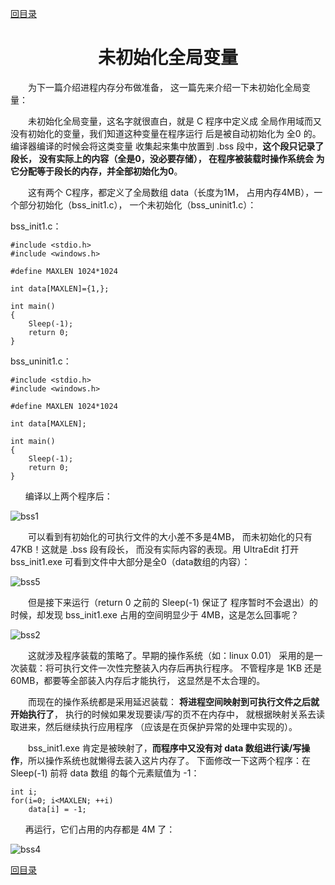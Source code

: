 ﻿[content]: https://github.com/1184893257/simplelinux/blob/master/README.md#content

[回目录][content]

<a name="top"></a>

<h1 align="center">未初始化全局变量
</h1>

　　为下一篇介绍进程内存分布做准备，
这一篇先来介绍一下未初始化全局变量：

　　未初始化全局变量，这名字就很直白，就是 C 程序中定义成
全局作用域而又没有初始化的变量，我们知道这种变量在程序运行
后是被自动初始化为 全0 的。编译器编译的时候会将这类变量
收集起来集中放置到 .bss 段中，<b>这个段只记录了段长，
没有实际上的内容（全是0，没必要存储），
在程序被装载时操作系统会
为它分配等于段长的内存，并全部初始化为0</b>。

　　这有两个 C程序，都定义了全局数组 data（长度为1M，
占用内存4MB），一个部分初始化（bss\_init1.c），
一个未初始化（bss\_uninit1.c）：

bss_init1.c：

	#include <stdio.h>
	#include <windows.h>
	
	#define MAXLEN 1024*1024
	
	int data[MAXLEN]={1,};
	
	int main()
	{
		Sleep(-1);
		return 0;
	}

bss_uninit1.c：

	#include <stdio.h>
	#include <windows.h>
	
	#define MAXLEN 1024*1024
	
	int data[MAXLEN];
	
	int main()
	{
		Sleep(-1);
		return 0;
	}

`　　`编译以上两个程序后：

![bss1](http://fmn.rrfmn.com/fmn059/20121203/1935/original_4q5M_35d80000b351118d.jpg)

　　可以看到有初始化的可执行文件的大小差不多是4MB，
而未初始化的只有47KB！这就是 .bss 段有段长，
而没有实际内容的表现。用 UltraEdit 打开 bss_init1.exe 
可看到文件中大部分是全0（data数组的内容）：

![bss5](http://fmn.rrimg.com/fmn065/20121203/1935/original_RbRN_5afd0000b341125d.jpg)

　　但是接下来运行（return 0 之前的 Sleep(-1) 保证了
程序暂时不会退出）的时候，却发现 bss_init1.exe 
占用的空间明显少于 4MB，这是怎么回事呢？

![bss2](http://fmn.rrimg.com/fmn065/20121203/1935/original_ejt4_363e0000b309118d.jpg)

　　这就涉及程序装载的策略了。早期的操作系统（如：linux 0.01）
采用的是一次装载：将可执行文件一次性完整装入内存后再执行程序。
不管程序是 1KB 还是 60MB，都要等全部装入内存后才能执行，
这显然是不太合理的。

　　而现在的操作系统都是采用延迟装载：
<b>将进程空间映射到可执行文件之后就开始执行了</b>，
执行的时候如果发现要读/写的页不在内存中，
就根据映射关系去读取进来，然后继续执行应用程序
（应该是在页保护异常的处理中实现的）。

　　bss_init1.exe 肯定是被映射了，<b>而程序中又没有对 data 
数组进行读/写操作</b>，所以操作系统也就懒得去装入这片内存了。
下面修改一下这两个程序：在 Sleep(-1) 前将 data 数组
的每个元素赋值为 -1：

	int i;
	for(i=0; i<MAXLEN; ++i)
		data[i] = -1;

`　　`再运行，它们占用的内存都是 4M 了：

![bss4](http://fmn.rrimg.com/fmn061/20121203/1935/original_OHR0_75660000b3e5118c.jpg)

[回目录][content]
